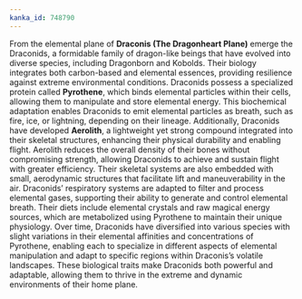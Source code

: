 ```yaml
---
kanka_id: 748790
---
```


From the elemental plane of **Draconis (The Dragonheart Plane)** emerge the Draconids, a formidable family of dragon-like beings that have evolved into diverse species, including Dragonborn and Kobolds. Their biology integrates both carbon-based and elemental essences, providing resilience against extreme environmental conditions. Draconids possess a specialized protein called **Pyrothene**, which binds elemental particles within their cells, allowing them to manipulate and store elemental energy. This biochemical adaptation enables Draconids to emit elemental particles as breath, such as fire, ice, or lightning, depending on their lineage. Additionally, Draconids have developed **Aerolith**, a lightweight yet strong compound integrated into their skeletal structures, enhancing their physical durability and enabling flight. Aerolith reduces the overall density of their bones without compromising strength, allowing Draconids to achieve and sustain flight with greater efficiency. Their skeletal systems are also embedded with small, aerodynamic structures that facilitate lift and maneuverability in the air. Draconids’ respiratory systems are adapted to filter and process elemental gases, supporting their ability to generate and control elemental breath. Their diets include elemental crystals and raw magical energy sources, which are metabolized using Pyrothene to maintain their unique physiology. Over time, Draconids have diversified into various species with slight variations in their elemental affinities and concentrations of Pyrothene, enabling each to specialize in different aspects of elemental manipulation and adapt to specific regions within Draconis’s volatile landscapes. These biological traits make Draconids both powerful and adaptable, allowing them to thrive in the extreme and dynamic environments of their home plane.